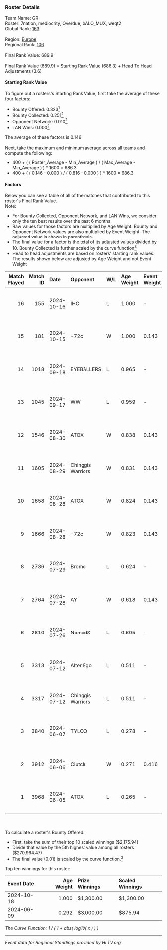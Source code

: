 ### Roster Details<br />
Team Name: GR<br />
Roster: 7nation, mediocrity, Overdue, SALO_MUX, weqt2<br />
Global Rank: [163](../../standings_global_2024_10_23.md)<br />
<br />
Region: [Europe]( ../../standings_europe_2024_10_23.md)<br />
Regional Rank: [106]( ../../standings_europe_2024_10_23.md)<br />
<br />
Final Rank Value:  689.9<br />
<br />
Final Rank Value (689.9) = Starting Rank Value (686.3) + Head To Head Adjustments (3.6)<br />

#### Starting Rank Value<br />
To figure out a rosters's Starting Rank Value, first take the average of these four factors:<br />
- Bounty Offered: 0.323[<sup>1</sup>](#table2)
- Bounty Collected: 0.251[<sup>2</sup>](#table1)
- Opponent Network: 0.010[<sup>2</sup>](#table1)
- LAN Wins: 0.000[<sup>2</sup>](#table1)

The average of these factors is 0.146<br />
<br />
Next, take the maximum and minimum average across all teams and compute the following:<br />
- 400 + ( ( Roster_Average - Min_Average ) / ( Max_Average - Min_Average ) ) * 1600 = 686.3
- 400 + ( ( 0.146 - 0.000 ) / ( 0.816 - 0.000 ) ) * 1600 = 686.3


#### Factors<br />
Below you can see a table of all of the matches that contributed to this roster's Final Rank Value.<br />
Note:<br />

- For Bounty Collected, Opponent Network, and LAN Wins, we consider only the ten best results over the past 6 months.
- Raw values for those factors are multiplied by Age Weight. Bounty and Opponent Network values are also multiplied by Event Weight. The adjusted value is shown in parenthesis.
- The final value for a factor is the total of its adjusted values divided by 10. Bounty Collected is further scaled by the curve function[<sup>3</sup>](#curveFunction)
- Head to head adjustments are based on rosters' starting rank values. The results shown below are adjusted by Age Weight and not Event Weight
<span id="table1"></span><br />


| Match Played | Match ID | Date       | Opponent          | W/L | Age Weight | Event Weight | Bounty Collected | Opponent Network | LAN Wins  | H2H Adj. | Roster                                        |
| -: | -: | :- | :- | :- | :- | :- | :- | :- | :- | -: | :- |
|           16 |      155 | 2024-10-16 | IHC               | L   | 1.000      | -            | -                | -                | -         |    -5.03 | 7nation, mediocrity, Overdue, SALO_MUX, weqt2 |
|           15 |      181 | 2024-10-15 | -72c              | W   | 1.000      | 0.143        | 0.003 (0.000)    | 0.057 (0.008)    | 0 (0.000) |     9.61 | 7nation, mediocrity, Overdue, SALO_MUX, weqt2 |
|           14 |     1018 | 2024-09-18 | EYEBALLERS        | L   | 0.965      | -            | -                | -                | -         |   -11.59 | 7nation, mediocrity, Runnin, SALO_MUX, weqt2  |
|           13 |     1045 | 2024-09-17 | WW                | L   | 0.959      | -            | -                | -                | -         |   -21.34 | 7nation, mediocrity, Runnin, SALO_MUX, weqt2  |
|           12 |     1546 | 2024-08-30 | ATOX              | W   | 0.838      | 0.143        | 0.035 (0.004)    | 0.280 (0.034)    | 0 (0.000) |    23.01 | 7nation, mediocrity, Runnin, SALO_MUX, weqt2  |
|           11 |     1605 | 2024-08-29 | Chinggis Warriors | W   | 0.831      | 0.143        | 0.010 (0.001)    | 0.138 (0.016)    | 0 (0.000) |    18.01 | 7nation, mediocrity, Runnin, SALO_MUX, weqt2  |
|           10 |     1658 | 2024-08-28 | ATOX              | W   | 0.824      | 0.143        | 0.035 (0.004)    | 0.280 (0.033)    | 0 (0.000) |    23.30 | 7nation, mediocrity, Runnin, SALO_MUX, weqt2  |
|            9 |     1666 | 2024-08-28 | -72c              | W   | 0.823      | 0.143        | 0.003 (0.000)    | 0.057 (0.007)    | 0 (0.000) |     9.21 | 7nation, mediocrity, Runnin, SALO_MUX, weqt2  |
|            8 |     2736 | 2024-07-29 | Bromo             | L   | 0.624      | -            | -                | -                | -         |   -13.12 | 7nation, mediocrity, Overdue, SALO_MUX, weqt2 |
|            7 |     2764 | 2024-07-28 | AY                | W   | 0.618      | 0.143        | 0.000 (0.000)    | 0.000 (0.000)    | 0 (0.000) |     3.74 | 7nation, mediocrity, Overdue, SALO_MUX, weqt2 |
|            6 |     2810 | 2024-07-26 | NomadS            | L   | 0.605      | -            | -                | -                | -         |   -13.60 | 7nation, mediocrity, Overdue, SALO_MUX, weqt2 |
|            5 |     3313 | 2024-07-12 | Alter Ego         | L   | 0.511      | -            | -                | -                | -         |   -11.34 | 7nation, mediocrity, Runnin, SALO_MUX, weqt2  |
|            4 |     3317 | 2024-07-12 | Chinggis Warriors | L   | 0.511      | -            | -                | -                | -         |    -4.66 | 7nation, mediocrity, Runnin, SALO_MUX, weqt2  |
|            3 |     3840 | 2024-06-07 | TYLOO             | L   | 0.278      | -            | -                | -                | -         |    -2.35 | mediocrity, qqGOD, SALO_MUX, uwrr, weqt2      |
|            2 |     3912 | 2024-06-06 | Clutch            | W   | 0.271      | 0.416        | 0.002 (0.000)    | 0.018 (0.002)    | 0 (0.000) |     3.72 | mediocrity, qqGOD, SALO_MUX, uwrr, weqt2      |
|            1 |     3968 | 2024-06-05 | ATOX              | L   | 0.265      | -            | -                | -                | -         |    -3.98 | mediocrity, qqGOD, Runnin, SALO_MUX, weqt2    |

<br />
<span id="table2"></span><br />
To calculate a roster's Bounty Offered:<br />

- First, take the sum of their top 10 scaled winnings ($2,175.94)
- Divide that value by the 5th highest value among all rosters ($270,964.47)
- The final value (0.01) is scaled by the curve function.[<sup>3</sup>](#curveFunction)

Top ten winnings for this roster:<br />

| Event Date | Age Weight | Prize Winnings | Scaled Winnings |
| :- | -: | :- | :- |
| 2024-10-18 |      1.000 | $1,300.00      | $1,300.00       |
| 2024-06-09 |      0.292 | $3,000.00      | $875.94         |


<span id="curveFunction"></span>_The Curve Function: 1 / ( 1 + abs( log10( x ) ) )_<br />

---
_Event data for Regional Standings provided by HLTV.org_<br />
